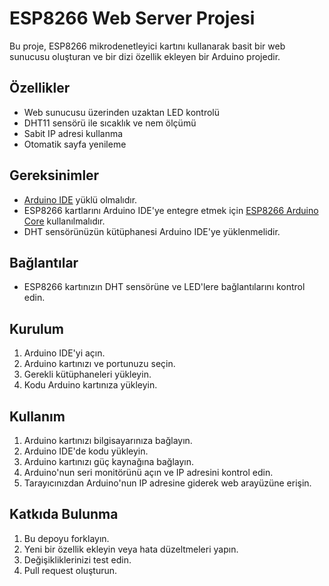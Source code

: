 # ESP8266 Web Server Projesi

Bu proje, ESP8266 mikrodenetleyici kartını kullanarak basit bir web sunucusu oluşturan ve bir dizi özellik ekleyen bir Arduino projedir.

## Özellikler
- Web sunucusu üzerinden uzaktan LED kontrolü
- DHT11 sensörü ile sıcaklık ve nem ölçümü
- Sabit IP adresi kullanma
- Otomatik sayfa yenileme

## Gereksinimler
- [Arduino IDE](https://www.arduino.cc/en/software) yüklü olmalıdır.
- ESP8266 kartlarını Arduino IDE'ye entegre etmek için [ESP8266 Arduino Core](https://github.com/esp8266/Arduino) kullanılmalıdır.
- DHT sensörünüzün kütüphanesi Arduino IDE'ye yüklenmelidir.

## Bağlantılar
- ESP8266 kartınızın DHT sensörüne ve LED'lere bağlantılarını kontrol edin.

## Kurulum
1. Arduino IDE'yi açın.
2. Arduino kartınızı ve portunuzu seçin.
3. Gerekli kütüphaneleri yükleyin.
4. Kodu Arduino kartınıza yükleyin.

## Kullanım
1. Arduino kartınızı bilgisayarınıza bağlayın.
2. Arduino IDE'de kodu yükleyin.
3. Arduino kartınızı güç kaynağına bağlayın.
4. Arduino'nun seri monitörünü açın ve IP adresini kontrol edin.
5. Tarayıcınızdan Arduino'nun IP adresine giderek web arayüzüne erişin.

## Katkıda Bulunma
1. Bu depoyu forklayın.
2. Yeni bir özellik ekleyin veya hata düzeltmeleri yapın.
3. Değişikliklerinizi test edin.
4. Pull request oluşturun.
